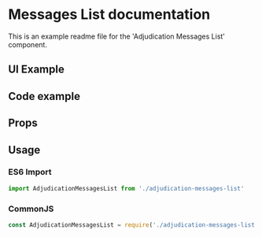 # Messages List documentation

This is an example readme file for the 'Adjudication Messages List' component.

## UI Example

<!-- STORY -->

## Code example

<!-- SOURCE -->

## Props

<!-- PROPS -->

## Usage

### ES6 Import
```js
import AdjudicationMessagesList from './adjudication-messages-list'
```

### CommonJS

```js
const AdjudicationMessagesList = require('./adjudication-messages-list')
